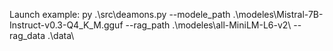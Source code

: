 Launch example: py .\src\deamons.py --modele_path .\modeles\Mistral-7B-Instruct-v0.3-Q4_K_M.gguf --rag_path .\modeles\all-MiniLM-L6-v2\ --rag_data .\data\